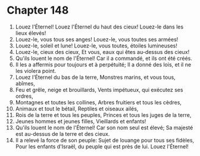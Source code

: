 # Chapter 148

1. Louez l'Éternel! Louez l'Éternel du haut des cieux! Louez-le dans les lieux élevés!
2. Louez-le, vous tous ses anges! Louez-le, vous toutes ses armées!
3. Louez-le, soleil et lune! Louez-le, vous toutes, étoiles lumineuses!
4. Louez-le, cieux des cieux, Et vous, eaux qui êtes au-dessus des cieux!
5. Qu'ils louent le nom de l'Éternel! Car il a commandé, et ils ont été créés.
6. Il les a affermis pour toujours et à perpétuité; Il a donné des lois, et il ne les violera point.
7. Louez l'Éternel du bas de la terre, Monstres marins, et vous tous, abîmes,
8. Feu et grêle, neige et brouillards, Vents impétueux, qui exécutez ses ordres,
9. Montagnes et toutes les collines, Arbres fruitiers et tous les cèdres,
10. Animaux et tout le bétail, Reptiles et oiseaux ailés,
11. Rois de la terre et tous les peuples, Princes et tous les juges de la terre,
12. Jeunes hommes et jeunes filles, Vieillards et enfants!
13. Qu'ils louent le nom de l'Éternel! Car son nom seul est élevé; Sa majesté est au-dessus de la terre et des cieux.
14. Il a relevé la force de son peuple: Sujet de louange pour tous ses fidèles, Pour les enfants d'Israël, du peuple qui est près de lui. Louez l'Éternel!

